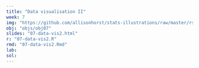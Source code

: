 ```yaml
---
title: "Data visualisation II"
week: 7
img: "https://github.com/allisonhorst/stats-illustrations/raw/master/rstats-artwork/ggplot2_masterpiece.png"
obj: "objs/obj07"
slides: "07-data-vis2.html"
r: "07-data-vis2.R"
rmd: "07-data-vis2.Rmd"
lab:
sol:
---
```

